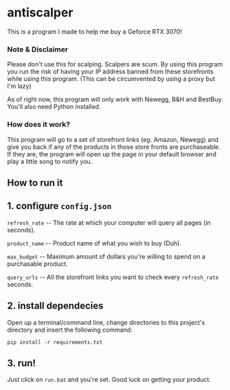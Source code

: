# antiscalper
This is a program I made to help me buy a Geforce RTX 3070!

### Note & Disclaimer
Please don't use this for scalping. Scalpers are scum.
By using this program you run the risk of having your IP address banned from these storefronts while using this program. (This can be circumvented by using a proxy but I'm lazy)

As of right now, this program will only work with Newegg, B&H and BestBuy. You'll also need Python installed.

### How does it work?
This program will go to a set of storefront links (eg. Amazon, Newegg) and give you back if any of the products in those store fronts are purchaseable.
If they are, the program will open up the page in your default browser and play a little song to notify you.

## How to run it
## 1. configure `config.json`

`refresh_rate` -- The rate at which your computer will query all pages (in seconds).

`product_name` -- Product name of what you wish to buy (Duh).

`max_budget`   -- Maximum amount of dollars you're willing to spend on a purchasable product.

`query_urls`   -- All the storefront links you want to check every `refresh_rate` seconds.


## 2. install dependecies
Open up a terminal/command line, change directories to this project's directory and insert the following command:
```
pip install -r requirements.txt
```

## 3. run!
Just click on `run.bat` and you're set. Good luck on getting your product.
